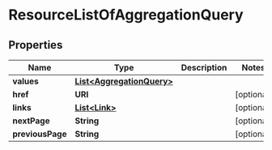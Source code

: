 

# ResourceListOfAggregationQuery


## Properties

| Name | Type | Description | Notes |
|------------ | ------------- | ------------- | -------------|
|**values** | [**List&lt;AggregationQuery&gt;**](AggregationQuery.md) |  |  |
|**href** | **URI** |  |  [optional] |
|**links** | [**List&lt;Link&gt;**](Link.md) |  |  [optional] |
|**nextPage** | **String** |  |  [optional] |
|**previousPage** | **String** |  |  [optional] |



